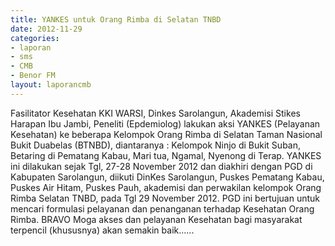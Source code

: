 ```yaml
---
title: YANKES untuk Orang Rimba di Selatan TNBD
date: 2012-11-29
categories:
- laporan
- sms
- CMB
- Benor FM
layout: laporancmb
---
```


Fasilitator Kesehatan KKI WARSI, Dinkes Sarolangun, Akademisi Stikes Harapan Ibu Jambi, Peneliti (Epdemiolog) lakukan aksi YANKES (Pelayanan Kesehatan) ke beberapa Kelompok Orang Rimba di Selatan Taman Nasional Bukit Duabelas (BTNBD), diantaranya : Kelompok Ninjo di Bukit Suban, Betaring di Pematang Kabau, Mari tua, Ngamal, Nyenong di Terap. YANKES ini dilakukan sejak Tgl, 27-28 November 2012 dan diakhiri dengan PGD di Kabupaten Sarolangun, diikuti DinKes Sarolangun, Puskes Pematang Kabau, Puskes Air Hitam, Puskes Pauh, akademisi dan perwakilan kelompok Orang Rimba Selatan TNBD, pada Tgl 29 November 2012. PGD ini bertujuan untuk mencari formulasi pelayanan dan penanganan terhadap Kesehatan Orang Rimba. BRAVO Moga akses dan pelayanan Kesehatan bagi masyarakat terpencil (khususnya) akan semakin baik......
